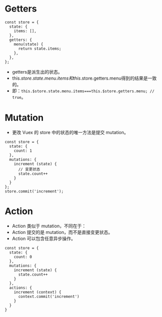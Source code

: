 # Getters
```
const store = {
  state: {
    items: [],
  },
  getters: {
    menu(state) {
      return state.items;
    },
  },
};
```
* getters是派生出的状态。
* this.$store.state.menu.items和this.$store.getters.menu得到的结果是一致的。
* 即：```this.$store.state.menu.items===this.$store.getters.menu; // true```。

# Mutation
* 更改 Vuex 的 store 中的状态的唯一方法是提交 mutation。
```
const store = {
  state: {
    count: 1
  },
  mutations: {
    increment (state) {
      // 变更状态
      state.count++
    }
  }
};
store.commit('increment');
```

# Action
* Action 类似于 mutation，不同在于：
* Action 提交的是 mutation，而不是直接变更状态。
* Action 可以包含任意异步操作。
```
const store = {
  state: {
    count: 0
  },
  mutations: {
    increment (state) {
      state.count++
    }
  },
  actions: {
    increment (context) {
      context.commit('increment')
    }
  }
}
```
